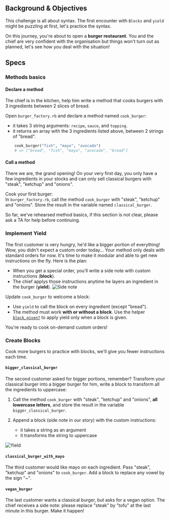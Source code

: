 ## Background & Objectives

This challenge is all about syntax. The first encounter with `Blocks` and `yield` might be puzzling at first, let's practice the syntax.

On this journey, you're about to open a **burger restaurant**. You and the chief are very confident with the organisation but things won't turn out as planned, let's see how you deal with the situation!



## Specs

### Methods basics

#### Declare a method
The chief is in the kitchen, help him write a method that cooks burgers with 3 ingredients between 2 slices of bread.

Open `burger_factory.rb` and declare a method named `cook_burger`:
- it takes 3 string arguments: `recipe`, `sauce`, and `topping`.
- it returns an array with the 3 ingredients listed above, between 2 strings of "bread".

```ruby
    cook_burger("fish", "mayo", "avocado")
    # => ["bread", "fish", "mayo", "avocado", "bread"]
```


#### Call a method

There we are, the grand opening! On your very first day, you only have a few ingredients in your stocks and can only sell classical burgers with "steak", "ketchup" and "onions".

Cook your first burger:  
In `burger_factory.rb`, call the method `cook_burger` with "steak", "ketchup" and "onions". Store the result in the variable named `classical_burger`.


So far, we've rehearsed method basics, if this section is not clear, please ask a TA for help before continuing.


### Implement Yield

The first customer is very hungry, he'd like a bigger portion of everything!  
Wow, you didn't expect a custom order today... Your method only deals with standard orders for now. It's time to make it modular and able to get new instructions on the fly. Here is the plan:
- When you get a special order, you'll write a side note with custom instructions (**block**).
- The chief applys those instructions anytime he layers an ingredient in the burger (**yield**).
![Side note](https://raw.githubusercontent.com/lewagon/fullstack-images/master/ruby/burger-factory-side-note.svg?sanitize=true)

Update `cook_burger` to welcome a block: 
- Use `yield` to call the block on every ingredient (except "bread").
- The method must work **with or without a block**. Use the helper [`block_given?`](https://ruby-doc.org/core-2.7.0/Kernel.html#method-i-block_given-3F) to apply yield only when a block is given.

You're ready to cook on-demand custom orders!


### Create Blocks

Cook more burgers to practice with blocks, we'll give you fewer instructions each time.

#### `bigger_classical_burger`

The second customer asked for bigger portions, remember? Transform your classical burger into a bigger burger for him, write a block to transform all the ingredients to uppercase:

1. Call the method `cook_burger` with "steak", "ketchup" and "onions", **all lowercase letters**, and store the result in the variable `bigger_classical_burger`.

2. Append a block (side note in our story) with the custom instructions:
	- it takes a string as an argument
	- it transforms the string to uppercase

![Yield](https://raw.githubusercontent.com/lewagon/fullstack-images/master/ruby/burger-factory-yield.svg?sanitize=true)


#### `classical_burger_with_mayo`

The third customer would like mayo on each ingredient.
Pass "steak", "ketchup" and "onions" to `cook_burger`. Add a block to replace any vowel by the sign "~".


#### `vegan_burger`

The last customer wants a classical burger, but asks for a vegan option. The chief receives a side note: please replace "steak" by "tofu" at the last minute in this burger.
Make it happen!

